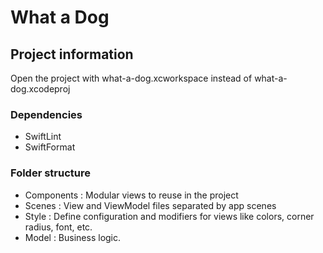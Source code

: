 #  What a Dog

## Project information

Open the project with what-a-dog.xcworkspace instead of what-a-dog.xcodeproj

### Dependencies

- SwiftLint
- SwiftFormat

### Folder structure

 - Components : Modular views to reuse in the project
 - Scenes : View and ViewModel files separated by app scenes
 - Style : Define configuration and modifiers for views like colors, corner radius, font, etc.
 - Model : Business logic.
